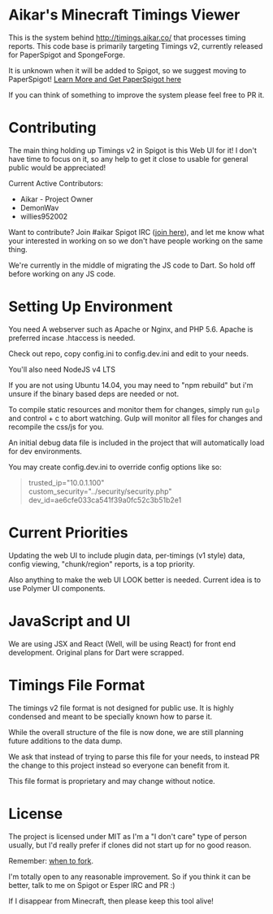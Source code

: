 Aikar's Minecraft Timings Viewer
=======

This is the system behind <http://timings.aikar.co/> that processes timing reports.
This code base is primarily targeting Timings v2, currently released for PaperSpigot and SpongeForge.

It is unknown when it will be added to Spigot, so we suggest moving to PaperSpigot! [Learn More and Get PaperSpigot here](https://paper.readthedocs.org/en/paper-1.8/)

If you can think of something to improve the system please feel free to PR it.
 

Contributing
======

The main thing holding up Timings v2 in Spigot is this Web UI for it! I don't have time to focus on it, so any help to get it close to usable for general public would be appreciated!

Current Active Contributors:
  - Aikar - Project Owner
  - DemonWav
  - willies952002

Want to contribute? Join #aikar Spigot IRC ([join here](https://irc.spi.gt/iris/?channels=#aikar)), 
and let me know what your interested in working on so we don't have people working on the same thing.

We're currently in the middle of migrating the JS code to Dart. So hold off before working on any JS code.

Setting Up Environment
=====
You need A webserver such as Apache or Nginx, and PHP 5.6.
Apache is preferred incase .htaccess is needed.

Check out repo, copy config.ini to config.dev.ini and edit to your needs.

You'll also need NodeJS v4 LTS

If you are not using Ubuntu 14.04, you may need to "npm rebuild" but i'm unsure if the binary based deps are needed or not.

To compile static resources and monitor them for changes, simply run `gulp` and control + c to abort watching.
Gulp will monitor all files for changes and recompile the css/js for you.

An initial debug data file is included in the project that will automatically load for dev environments.

You may create config.dev.ini to override config options like so:

>trusted_ip="10.0.1.100"  
>custom_security="../security/security.php"  
>dev_id=ae6cfe033ca541f39a0fc52c3b51b2e1

Current Priorities
=====

Updating the web UI to include plugin data, per-timings (v1 style) data, config viewing, "chunk/region" reports, is a top priority.

Also anything to make the web UI LOOK better is needed. Current idea is to use Polymer UI components.

JavaScript and UI
======
We are using JSX and React (Well, will be using React) for front end development.
Original plans for Dart were scrapped.

Timings File Format
======
The timings v2 file format is not designed for public use. It is highly condensed and meant to be specially known how to parse it.

While the overall structure of the file is now done, we are still planning future additions to the data dump.

We ask that instead of trying to parse this file for your needs, to instead PR the change to this project instead so
everyone can benefit from it.

This file format is proprietary and may change without notice. 

License
======
The project is licensed under MIT as I'm a "I don't care" type of person usually, but I'd really prefer if clones did not start up for no good reason.

Remember: [when to fork](http://jamesdixon.wordpress.com/forking-protocol-why-when-and-how-to-fork-an-open-source-project/).

I'm totally open to any reasonable improvement. So if you think it can be better, talk to me on Spigot or Esper IRC and PR :)

If I disappear from Minecraft, then please keep this tool alive!
